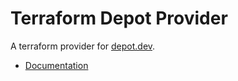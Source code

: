 # Terraform Depot Provider

A terraform provider for [depot.dev](https://depot.dev).

* [Documentation](https://registry.terraform.io/providers/terraform-community-providers/depot/latest/docs)
